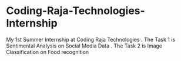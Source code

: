 # Coding-Raja-Technologies-Internship
My 1st Summer Internship at Coding Raja Technologies .
The Task 1 is Sentimental Analysis on Social Media Data . 
The Task 2 is Image Classification on Food recognition
